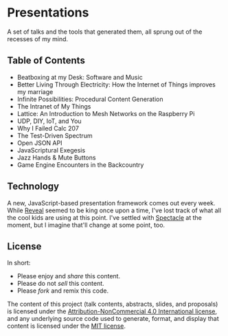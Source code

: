 # Presentations

A set of talks and the tools that generated them, all sprung out of the recesses of my mind.

## Table of Contents

- Beatboxing at my Desk: Software and Music
- Better Living Through Electricity: How the Internet of Things improves my marriage
- Infinite Possibilities: Procedural Content Generation
- The Intranet of My Things
- Lattice: An Introduction to Mesh Networks on the Raspberry Pi
- UDP, DIY, IoT, and You
- Why I Failed Calc 207
- The Test-Driven Spectrum
- Open JSON API
- JavaScriptural Exegesis
- Jazz Hands &amp; Mute Buttons
- Game Engine Encounters in the Backcountry
<!-- next_talk -->

## Technology

A new, JavaScript-based presentation framework comes out every week. While [Reveal][reveal] seemed to be king once upon a time, I've lost track of what all the cool kids are using at this point. I've settled with [Spectacle][spectacle] at the moment, but I imagine that'll change at some point, too.

[reveal]: http://lab.hakim.se/reveal-js/#/
[spectacle]: http://formidable.com/open-source/spectacle/

## License

In short:

- Please enjoy and _share_ this content.
- Please do not _sell_ this content.
- Please _fork_ and remix this code.

The content of this project (talk contents, abstracts, slides, and proposals) is licensed under the [Attribution-NonCommercial 4.0 International license](http://creativecommons.org/licenses/by-nc/4.0/), and any underlying source code used to generate, format, and display that content is licensed under the [MIT license](http://opensource.org/licenses/mit-license.php).
